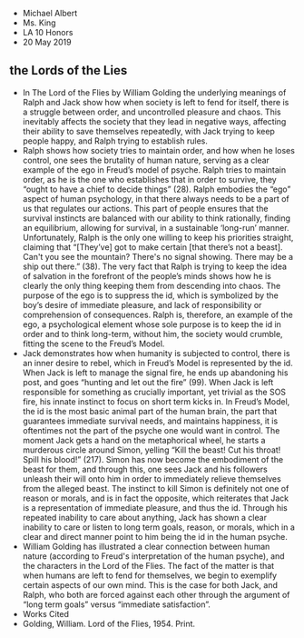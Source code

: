 - Michael Albert
- Ms. King
- LA 10 Honors
- 20 May 2019
## the Lords of the Lies
- In The Lord of the Flies by William Golding the underlying meanings of Ralph and Jack show how when society is left to fend for itself, there is a struggle between order, and uncontrolled pleasure and chaos. This inevitably affects the society that they lead in negative ways, affecting their ability to save themselves repeatedly, with Jack trying to keep people happy, and Ralph trying to establish rules.
- Ralph shows how society tries to maintain order, and how when he loses control, one sees the brutality of human nature, serving as a clear example of the ego in Freud’s model of psyche. Ralph tries to maintain order, as he is the one who establishes that in order to survive, they “ought to have a chief to decide things” (28). Ralph embodies the “ego” aspect of human psychology, in that there always needs to be a part of us that regulates our actions. This part of people ensures that the survival instincts are balanced with our ability to think rationally, finding an equilibrium, allowing for survival, in a sustainable ‘long-run’ manner. Unfortunately, Ralph is the only one willing to keep his priorities straight, claiming that “[They’ve] got to make certain [that there’s not a beast]. Can't you see the mountain? There's no signal showing. There may be a ship out there.” (38). The very fact that Ralph is trying to keep the idea of salvation in the forefront of the people’s minds shows how he is clearly the only thing keeping them from descending into chaos. The purpose of the ego is to suppress the id, which is symbolized by the boy’s desire of immediate pleasure, and lack of responsibility or comprehension of consequences. Ralph is, therefore, an example of the ego, a psychological element whose sole purpose is to keep the id in order and to think long-term, without him, the society would crumble, fitting the scene to the Freud’s Model.
- Jack demonstrates how when humanity is subjected to control, there is an inner desire to rebel, which in Freud’s Model is represented by the id. When Jack is left to manage the signal fire, he ends up abandoning his post, and goes “hunting and let out the fire” (99). When Jack is left responsible for something as crucially important, yet trivial as the SOS fire, his innate instinct to focus on short term kicks in. In Freud’s Model, the id is the most basic animal part of the human brain, the part that guarantees immediate survival needs, and maintains happiness, it is oftentimes not the part of the psyche one would want in control. The moment Jack gets a hand on the metaphorical wheel, he starts a murderous circle around Simon, yelling “Kill the beast! Cut his throat! Spill his blood!” (217). Simon has now become the embodiment of the beast for them, and through this, one sees Jack and his followers unleash their will onto him in order to immediately relieve themselves from the alleged beast. The instinct to kill Simon is definitely not one of reason or morals, and is in fact the opposite, which reiterates that Jack is a representation of immediate pleasure, and thus the id. Through his repeated inability to care about anything, Jack has shown a clear inability to care or listen to long term goals, reason, or morals, which in a clear and direct manner point to him being the id in the human psyche.
- William Golding has illustrated a clear connection between human nature (according to Freud's interpretation of the human psyche), and the characters in the Lord of the Flies. The fact of the matter is that when humans are left to fend for themselves, we begin to exemplify certain aspects of our own mind. This is the case for both Jack, and Ralph, who both are forced against each other through the argument of “long term goals” versus “immediate satisfaction”.  
- Works Cited
- Golding, William. Lord of the Flies, 1954. Print. 

